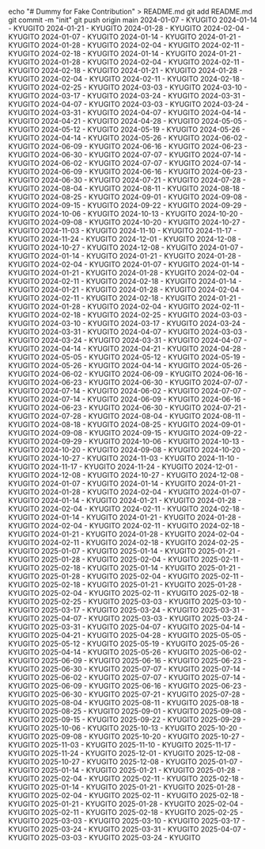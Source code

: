 echo "# Dummy for Fake Contribution" > README.md
git add README.md
git commit -m "init"
git push origin main
2024-01-07 - KYUGITO
2024-01-14 - KYUGITO
2024-01-21 - KYUGITO
2024-01-28 - KYUGITO
2024-02-04 - KYUGITO
2024-01-07 - KYUGITO
2024-01-14 - KYUGITO
2024-01-21 - KYUGITO
2024-01-28 - KYUGITO
2024-02-04 - KYUGITO
2024-02-11 - KYUGITO
2024-02-18 - KYUGITO
2024-01-14 - KYUGITO
2024-01-21 - KYUGITO
2024-01-28 - KYUGITO
2024-02-04 - KYUGITO
2024-02-11 - KYUGITO
2024-02-18 - KYUGITO
2024-01-21 - KYUGITO
2024-01-28 - KYUGITO
2024-02-04 - KYUGITO
2024-02-11 - KYUGITO
2024-02-18 - KYUGITO
2024-02-25 - KYUGITO
2024-03-03 - KYUGITO
2024-03-10 - KYUGITO
2024-03-17 - KYUGITO
2024-03-24 - KYUGITO
2024-03-31 - KYUGITO
2024-04-07 - KYUGITO
2024-03-03 - KYUGITO
2024-03-24 - KYUGITO
2024-03-31 - KYUGITO
2024-04-07 - KYUGITO
2024-04-14 - KYUGITO
2024-04-21 - KYUGITO
2024-04-28 - KYUGITO
2024-05-05 - KYUGITO
2024-05-12 - KYUGITO
2024-05-19 - KYUGITO
2024-05-26 - KYUGITO
2024-04-14 - KYUGITO
2024-05-26 - KYUGITO
2024-06-02 - KYUGITO
2024-06-09 - KYUGITO
2024-06-16 - KYUGITO
2024-06-23 - KYUGITO
2024-06-30 - KYUGITO
2024-07-07 - KYUGITO
2024-07-14 - KYUGITO
2024-06-02 - KYUGITO
2024-07-07 - KYUGITO
2024-07-14 - KYUGITO
2024-06-09 - KYUGITO
2024-06-16 - KYUGITO
2024-06-23 - KYUGITO
2024-06-30 - KYUGITO
2024-07-21 - KYUGITO
2024-07-28 - KYUGITO
2024-08-04 - KYUGITO
2024-08-11 - KYUGITO
2024-08-18 - KYUGITO
2024-08-25 - KYUGITO
2024-09-01 - KYUGITO
2024-09-08 - KYUGITO
2024-09-15 - KYUGITO
2024-09-22 - KYUGITO
2024-09-29 - KYUGITO
2024-10-06 - KYUGITO
2024-10-13 - KYUGITO
2024-10-20 - KYUGITO
2024-09-08 - KYUGITO
2024-10-20 - KYUGITO
2024-10-27 - KYUGITO
2024-11-03 - KYUGITO
2024-11-10 - KYUGITO
2024-11-17 - KYUGITO
2024-11-24 - KYUGITO
2024-12-01 - KYUGITO
2024-12-08 - KYUGITO
2024-10-27 - KYUGITO
2024-12-08 - KYUGITO
2024-01-07 - KYUGITO
2024-01-14 - KYUGITO
2024-01-21 - KYUGITO
2024-01-28 - KYUGITO
2024-02-04 - KYUGITO
2024-01-07 - KYUGITO
2024-01-14 - KYUGITO
2024-01-21 - KYUGITO
2024-01-28 - KYUGITO
2024-02-04 - KYUGITO
2024-02-11 - KYUGITO
2024-02-18 - KYUGITO
2024-01-14 - KYUGITO
2024-01-21 - KYUGITO
2024-01-28 - KYUGITO
2024-02-04 - KYUGITO
2024-02-11 - KYUGITO
2024-02-18 - KYUGITO
2024-01-21 - KYUGITO
2024-01-28 - KYUGITO
2024-02-04 - KYUGITO
2024-02-11 - KYUGITO
2024-02-18 - KYUGITO
2024-02-25 - KYUGITO
2024-03-03 - KYUGITO
2024-03-10 - KYUGITO
2024-03-17 - KYUGITO
2024-03-24 - KYUGITO
2024-03-31 - KYUGITO
2024-04-07 - KYUGITO
2024-03-03 - KYUGITO
2024-03-24 - KYUGITO
2024-03-31 - KYUGITO
2024-04-07 - KYUGITO
2024-04-14 - KYUGITO
2024-04-21 - KYUGITO
2024-04-28 - KYUGITO
2024-05-05 - KYUGITO
2024-05-12 - KYUGITO
2024-05-19 - KYUGITO
2024-05-26 - KYUGITO
2024-04-14 - KYUGITO
2024-05-26 - KYUGITO
2024-06-02 - KYUGITO
2024-06-09 - KYUGITO
2024-06-16 - KYUGITO
2024-06-23 - KYUGITO
2024-06-30 - KYUGITO
2024-07-07 - KYUGITO
2024-07-14 - KYUGITO
2024-06-02 - KYUGITO
2024-07-07 - KYUGITO
2024-07-14 - KYUGITO
2024-06-09 - KYUGITO
2024-06-16 - KYUGITO
2024-06-23 - KYUGITO
2024-06-30 - KYUGITO
2024-07-21 - KYUGITO
2024-07-28 - KYUGITO
2024-08-04 - KYUGITO
2024-08-11 - KYUGITO
2024-08-18 - KYUGITO
2024-08-25 - KYUGITO
2024-09-01 - KYUGITO
2024-09-08 - KYUGITO
2024-09-15 - KYUGITO
2024-09-22 - KYUGITO
2024-09-29 - KYUGITO
2024-10-06 - KYUGITO
2024-10-13 - KYUGITO
2024-10-20 - KYUGITO
2024-09-08 - KYUGITO
2024-10-20 - KYUGITO
2024-10-27 - KYUGITO
2024-11-03 - KYUGITO
2024-11-10 - KYUGITO
2024-11-17 - KYUGITO
2024-11-24 - KYUGITO
2024-12-01 - KYUGITO
2024-12-08 - KYUGITO
2024-10-27 - KYUGITO
2024-12-08 - KYUGITO
2024-01-07 - KYUGITO
2024-01-14 - KYUGITO
2024-01-21 - KYUGITO
2024-01-28 - KYUGITO
2024-02-04 - KYUGITO
2024-01-07 - KYUGITO
2024-01-14 - KYUGITO
2024-01-21 - KYUGITO
2024-01-28 - KYUGITO
2024-02-04 - KYUGITO
2024-02-11 - KYUGITO
2024-02-18 - KYUGITO
2024-01-14 - KYUGITO
2024-01-21 - KYUGITO
2024-01-28 - KYUGITO
2024-02-04 - KYUGITO
2024-02-11 - KYUGITO
2024-02-18 - KYUGITO
2024-01-21 - KYUGITO
2024-01-28 - KYUGITO
2024-02-04 - KYUGITO
2024-02-11 - KYUGITO
2024-02-18 - KYUGITO
2024-02-25 - KYUGITO
2025-01-07 - KYUGITO
2025-01-14 - KYUGITO
2025-01-21 - KYUGITO
2025-01-28 - KYUGITO
2025-02-04 - KYUGITO
2025-02-11 - KYUGITO
2025-02-18 - KYUGITO
2025-01-14 - KYUGITO
2025-01-21 - KYUGITO
2025-01-28 - KYUGITO
2025-02-04 - KYUGITO
2025-02-11 - KYUGITO
2025-02-18 - KYUGITO
2025-01-21 - KYUGITO
2025-01-28 - KYUGITO
2025-02-04 - KYUGITO
2025-02-11 - KYUGITO
2025-02-18 - KYUGITO
2025-02-25 - KYUGITO
2025-03-03 - KYUGITO
2025-03-10 - KYUGITO
2025-03-17 - KYUGITO
2025-03-24 - KYUGITO
2025-03-31 - KYUGITO
2025-04-07 - KYUGITO
2025-03-03 - KYUGITO
2025-03-24 - KYUGITO
2025-03-31 - KYUGITO
2025-04-07 - KYUGITO
2025-04-14 - KYUGITO
2025-04-21 - KYUGITO
2025-04-28 - KYUGITO
2025-05-05 - KYUGITO
2025-05-12 - KYUGITO
2025-05-19 - KYUGITO
2025-05-26 - KYUGITO
2025-04-14 - KYUGITO
2025-05-26 - KYUGITO
2025-06-02 - KYUGITO
2025-06-09 - KYUGITO
2025-06-16 - KYUGITO
2025-06-23 - KYUGITO
2025-06-30 - KYUGITO
2025-07-07 - KYUGITO
2025-07-14 - KYUGITO
2025-06-02 - KYUGITO
2025-07-07 - KYUGITO
2025-07-14 - KYUGITO
2025-06-09 - KYUGITO
2025-06-16 - KYUGITO
2025-06-23 - KYUGITO
2025-06-30 - KYUGITO
2025-07-21 - KYUGITO
2025-07-28 - KYUGITO
2025-08-04 - KYUGITO
2025-08-11 - KYUGITO
2025-08-18 - KYUGITO
2025-08-25 - KYUGITO
2025-09-01 - KYUGITO
2025-09-08 - KYUGITO
2025-09-15 - KYUGITO
2025-09-22 - KYUGITO
2025-09-29 - KYUGITO
2025-10-06 - KYUGITO
2025-10-13 - KYUGITO
2025-10-20 - KYUGITO
2025-09-08 - KYUGITO
2025-10-20 - KYUGITO
2025-10-27 - KYUGITO
2025-11-03 - KYUGITO
2025-11-10 - KYUGITO
2025-11-17 - KYUGITO
2025-11-24 - KYUGITO
2025-12-01 - KYUGITO
2025-12-08 - KYUGITO
2025-10-27 - KYUGITO
2025-12-08 - KYUGITO
2025-01-07 - KYUGITO
2025-01-14 - KYUGITO
2025-01-21 - KYUGITO
2025-01-28 - KYUGITO
2025-02-04 - KYUGITO
2025-02-11 - KYUGITO
2025-02-18 - KYUGITO
2025-01-14 - KYUGITO
2025-01-21 - KYUGITO
2025-01-28 - KYUGITO
2025-02-04 - KYUGITO
2025-02-11 - KYUGITO
2025-02-18 - KYUGITO
2025-01-21 - KYUGITO
2025-01-28 - KYUGITO
2025-02-04 - KYUGITO
2025-02-11 - KYUGITO
2025-02-18 - KYUGITO
2025-02-25 - KYUGITO
2025-03-03 - KYUGITO
2025-03-10 - KYUGITO
2025-03-17 - KYUGITO
2025-03-24 - KYUGITO
2025-03-31 - KYUGITO
2025-04-07 - KYUGITO
2025-03-03 - KYUGITO
2025-03-24 - KYUGITO
